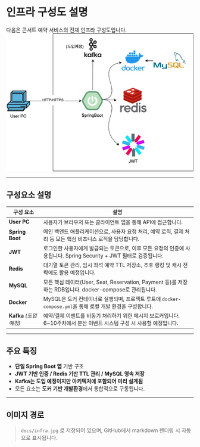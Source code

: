 # 인프라 구성도 설명

다음은 콘서트 예약 서비스의 전체 인프라 구성도입니다.  
![인프라 구성도](./infra.jpg)

---

## 구성요소 설명

| 구성 요소 | 설명 |
|-----------|------|
| **User PC** | 사용자가 브라우저 또는 클라이언트 앱을 통해 API에 접근합니다. |
| **Spring Boot** | 메인 백엔드 애플리케이션으로, 사용자 요청 처리, 예약 로직, 결제 처리 등 모든 핵심 비즈니스 로직을 담당합니다. |
| **JWT** | 로그인한 사용자에게 발급되는 토큰으로, 이후 모든 요청의 인증에 사용됩니다. Spring Security + JWT 필터로 검증됩니다. |
| **Redis** | 대기열 토큰 관리, 임시 좌석 예약 TTL 저장소, 추후 랭킹 및 캐시 전략에도 활용 예정입니다. |
| **MySQL** | 모든 핵심 데이터(User, Seat, Reservation, Payment 등)를 저장하는 RDB입니다. docker-compose로 관리됩니다. |
| **Docker** | MySQL은 도커 컨테이너로 실행되며, 프로젝트 루트에 `docker-compose.yml`을 통해 로컬 개발 환경을 구성합니다. |
| **Kafka** *(도입 예정)* | 예약/결제 이벤트를 비동기 처리하기 위한 메시지 브로커입니다. 6~10주차에서 분산 이벤트 시스템 구성 시 사용할 예정입니다. |

---

## 주요 특징

- **단일 Spring Boot 앱** 기반 구조
- **JWT 기반 인증 / Redis 기반 TTL 관리 / MySQL 영속 저장**
- **Kafka는 도입 예정이지만 아키텍처에 포함되어 미리 설계됨**
- 모든 요소는 **도커 기반 개발환경**에서 통합적으로 구동됩니다.

---

## 이미지 경로

> `docs/infra.jpg` 로 저장되어 있으며, GitHub에서 markdown 렌더링 시 자동으로 표시됩니다.